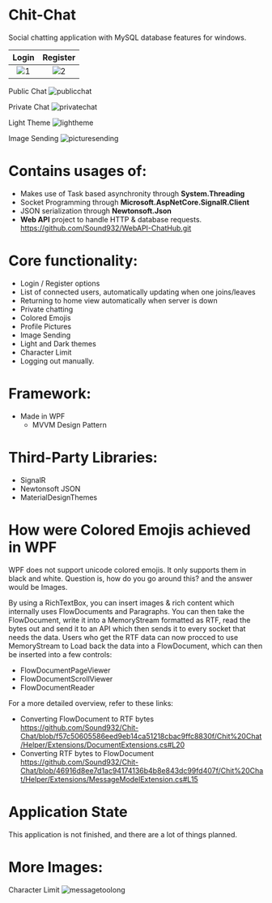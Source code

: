 # Chit-Chat
Social chatting application with MySQL database features for windows.

Login             |  Register
:-------------------------:|:-------------------------:
![1](https://user-images.githubusercontent.com/71935713/110955002-ca075580-8351-11eb-97ce-832d15ac0ad1.png)  |  ![2](https://user-images.githubusercontent.com/71935713/110955050-d68bae00-8351-11eb-9e12-406220e313a7.png)

Public Chat
![publicchat](https://user-images.githubusercontent.com/71935713/140618050-23ee773f-a2e2-4f1e-926b-22a769b60091.png)

Private Chat
![privatechat](https://user-images.githubusercontent.com/71935713/140618060-50b3154c-4a7e-4ab5-93cb-a0a516f433d4.png)

Light Theme
![lightheme](https://user-images.githubusercontent.com/71935713/140618068-80fe7c7a-4d18-40e5-886c-784a42c56237.png)

Image Sending
![picturesending](https://user-images.githubusercontent.com/71935713/140618072-e512a7db-6a5e-4dbe-866f-72fc01eed72b.png)


# Contains usages of:
* Makes use of Task based asynchronity through **System.Threading**
* Socket Programming through **Microsoft.AspNetCore.SignalR.Client**
* JSON serialization through **Newtonsoft.Json**
* **Web API** project to handle HTTP & database requests. https://github.com/Sound932/WebAPI-ChatHub.git

# Core functionality:
* Login / Register options
* List of connected users, automatically updating when one joins/leaves
* Returning to home view automatically when server is down
* Private chatting
* Colored Emojis
* Profile Pictures
* Image Sending
* Light and Dark themes
* Character Limit
* Logging out manually.

# Framework:
* Made in WPF
     * MVVM Design Pattern
 
 # Third-Party Libraries:
 * SignalR
 * Newtonsoft JSON
 * MaterialDesignThemes

 # How were Colored Emojis achieved in WPF
WPF does not support unicode colored emojis. It only supports them in black and white. Question is, how do you go around this? and the answer would be Images.

By using a RichTextBox, you can insert images & rich content which internally uses FlowDocuments and Paragraphs. You can then take the FlowDocument, write it into a MemoryStream formatted as RTF, read the bytes out and send it to an API which then sends it to every socket that needs the data. Users who get the RTF data can now procced to use MemoryStream to Load back the data into a FlowDocument, which can then be inserted into a few controls:
* FlowDocumentPageViewer
* FlowDocumentScrollViewer
* FlowDocumentReader

For a more detailed overview, refer to these links:
* Converting FlowDocument to RTF bytes https://github.com/Sound932/Chit-Chat/blob/f57c50605586eed9eb14ca51218cbac9ffc8830f/Chit%20Chat/Helper/Extensions/DocumentExtensions.cs#L20
* Converting RTF bytes to FlowDocument https://github.com/Sound932/Chit-Chat/blob/46916d8ee7d1ac94174136b4b8e843dc99fd407f/Chit%20Chat/Helper/Extensions/MessageModelExtension.cs#L15

# Application State
This application is not finished, and there are a lot of things planned.


# More Images:

Character Limit
![messagetoolong](https://user-images.githubusercontent.com/71935713/130817450-e3d8d093-f245-455b-9e18-4cea70eb71ad.png)
